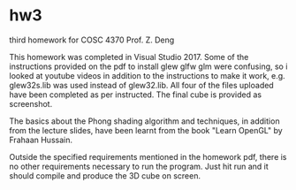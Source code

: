 # hw3
third homework for COSC 4370 Prof. Z. Deng

This homework was completed in Visual Studio 2017. Some of the instructions provided on the pdf to install glew glfw glm were confusing, so i looked at youtube videos in addition to the instructions to make it work, e.g. glew32s.lib was used instead of glew32.lib. All four of the files uploaded have been completed as per instructed. The final cube is provided as screenshot.

The basics about the Phong shading algorithm and techniques, in addition from the lecture slides, have been learnt from the book "Learn OpenGL" by Frahaan Hussain.

Outside the specified requirements mentioned in the homework pdf, there is no other requirements necessary to run the program. Just hit run and it should compile and produce the 3D cube on screen.
